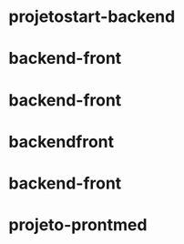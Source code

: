 # projetostart-backend
# backend-front
# backend-front
# backendfront
# backend-front
# projeto-prontmed
